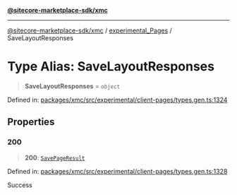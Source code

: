 [**@sitecore-marketplace-sdk/xmc**](../../../../README.md)

***

[@sitecore-marketplace-sdk/xmc](../../../../README.md) / [experimental\_Pages](../README.md) / SaveLayoutResponses

# Type Alias: SaveLayoutResponses

> **SaveLayoutResponses** = `object`

Defined in: [packages/xmc/src/experimental/client-pages/types.gen.ts:1324](https://github.com/Sitecore/marketplace-sdk/blob/main/packages/xmc/src/experimental/client-pages/types.gen.ts#L1324)

## Properties

### 200

> **200**: [`SavePageResult`](SavePageResult.md)

Defined in: [packages/xmc/src/experimental/client-pages/types.gen.ts:1328](https://github.com/Sitecore/marketplace-sdk/blob/main/packages/xmc/src/experimental/client-pages/types.gen.ts#L1328)

Success

